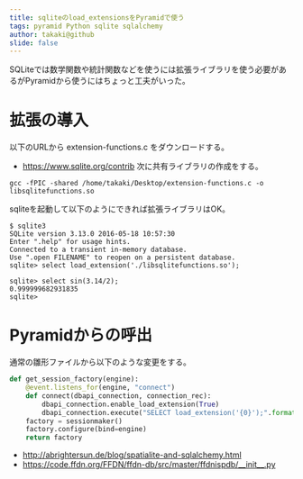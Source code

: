 ```yaml
---
title: sqliteのload_extensionsをPyramidで使う
tags: pyramid Python sqlite sqlalchemy
author: takaki@github
slide: false
---
```

SQLiteでは数学関数や統計関数などを使うには拡張ライブラリを使う必要があるがPyramidから使うにはちょっと工夫がいった。

# 拡張の導入
以下のURLから extension-functions.c をダウンロードする。
* https://www.sqlite.org/contrib
次に共有ライブラリの作成をする。

```
gcc -fPIC -shared /home/takaki/Desktop/extension-functions.c -o libsqlitefunctions.so
```

sqliteを起動して以下のようにできれば拡張ライブラリはOK。

```
$ sqlite3 
SQLite version 3.13.0 2016-05-18 10:57:30
Enter ".help" for usage hints.
Connected to a transient in-memory database.
Use ".open FILENAME" to reopen on a persistent database.
sqlite> select load_extension('./libsqlitefunctions.so');

sqlite> select sin(3.14/2);
0.999999682931835
sqlite> 
```

# Pyramidからの呼出
通常の雛形ファイルから以下のような変更をする。

```python:model/__init__.py
def get_session_factory(engine):
    @event.listens_for(engine, "connect")
    def connect(dbapi_connection, connection_rec):
        dbapi_connection.enable_load_extension(True)
        dbapi_connection.execute("SELECT load_extension('{0}');".format(FULL_PATH_OF_LIB))
    factory = sessionmaker()
    factory.configure(bind=engine)
    return factory
```

* http://abrightersun.de/blog/spatialite-and-sqlalchemy.html
* https://code.ffdn.org/FFDN/ffdn-db/src/master/ffdnispdb/__init__.py

